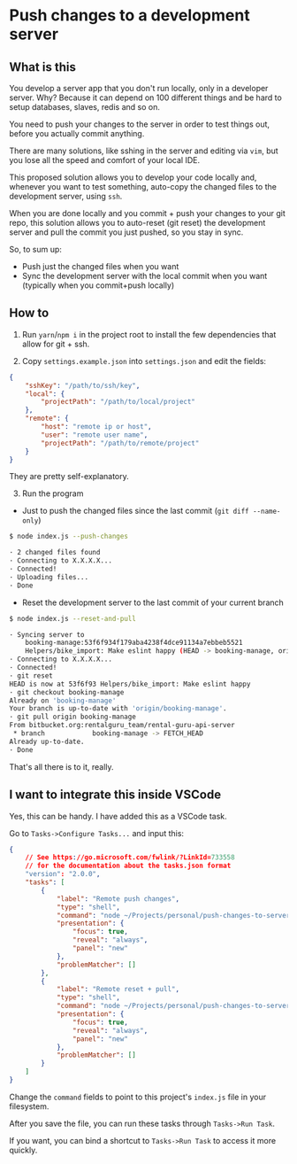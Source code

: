 # Push changes to a development server

## What is this

You develop a server app that you don't run locally, only in a developer server. Why? Because it can depend on 100 different things and be hard to setup databases, slaves, redis and so on.

You need to push your changes to the server in order to test things out, before you actually commit anything.

There are many solutions, like sshing in the server and editing via `vim`, but you lose all the speed and comfort of your local IDE.

This proposed solution allows you to develop your code locally and, whenever you want to test something, auto-copy the changed files to the development server, using `ssh`.

When you are done locally and you commit + push your changes to your git repo, this solution allows you to auto-reset (git reset) the development server and pull the commit you just pushed, so you stay in sync.

So, to sum up:
* Push just the changed files when you want
* Sync the development server with the local commit when you want (typically when you commit+push locally)

## How to

1. Run `yarn`/`npm i` in the project root to install the few dependencies that allow for git + ssh.

2. Copy `settings.example.json` into `settings.json` and edit the fields:

```json
{
    "sshKey": "/path/to/ssh/key",
    "local": {
        "projectPath": "/path/to/local/project"
    },
    "remote": {
        "host": "remote ip or host",
        "user": "remote user name",
        "projectPath": "/path/to/remote/project"
    }
}
```

They are pretty self-explanatory.

3. Run the program

* Just to push the changed files since the last commit (`git diff --name-only`)

```bash
$ node index.js --push-changes

· 2 changed files found
· Connecting to X.X.X.X...
· Connected!
· Uploading files...
· Done

```

* Reset the development server to the last commit of your current branch

```bash
$ node index.js --reset-and-pull

· Syncing server to
    booking-manage:53f6f934f179aba4238f4dce91134a7ebbeb5521
    Helpers/bike_import: Make eslint happy (HEAD -> booking-manage, origin/booking-manage) | Alexandros Solanos
· Connecting to X.X.X.X...
· Connected!
· git reset
HEAD is now at 53f6f93 Helpers/bike_import: Make eslint happy
· git checkout booking-manage
Already on 'booking-manage'
Your branch is up-to-date with 'origin/booking-manage'.
· git pull origin booking-manage
From bitbucket.org:rentalguru_team/rental-guru-api-server
 * branch            booking-manage -> FETCH_HEAD
Already up-to-date.
· Done

```

That's all there is to it, really.

## I want to integrate this inside VSCode

Yes, this can be handy. I have added this as a VSCode task.

Go to `Tasks->Configure Tasks...` and input this:

```json
{
    // See https://go.microsoft.com/fwlink/?LinkId=733558
    // for the documentation about the tasks.json format
    "version": "2.0.0",
    "tasks": [
        {
            "label": "Remote push changes",
            "type": "shell",
            "command": "node ~/Projects/personal/push-changes-to-server/index.js --push-changes",
            "presentation": {
                "focus": true,
                "reveal": "always",
                "panel": "new"
            },
            "problemMatcher": []
        },
        {
            "label": "Remote reset + pull",
            "type": "shell",
            "command": "node ~/Projects/personal/push-changes-to-server/index.js --reset-and-pull",
            "presentation": {
                "focus": true,
                "reveal": "always",
                "panel": "new"
            },
            "problemMatcher": []
        }
    ]
}
```

Change the `command` fields to point to this project's `index.js` file in your filesystem.

After you save the file, you can run these tasks through `Tasks->Run Task`.

If you want, you can bind a shortcut to `Tasks->Run Task` to access it more quickly.